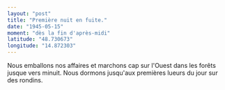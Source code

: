 ```yaml
---
layout: "post"
title: "Première nuit en fuite."
date: "1945-05-15"
moment: "dès la fin d'après-midi"
latitude: "48.730673"
longitude: "14.872303"
---
```


Nous emballons nos affaires et marchons cap sur l'Ouest dans les forêts jusque vers minuit. Nous dormons jusqu'aux premières lueurs du jour sur des rondins.


<div class="histoire"></div>

<div class="commentaire"></div>